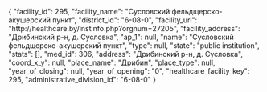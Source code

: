 {
    "facility_id": 295,
    "facility_name": "Сусловский фельдщерско-акушерский пункт",
    "district_id": "6-08-0",
    "facility_url": "http:\/\/healthcare.by\/instinfo.php?orgnum=27205",
    "facility_address": "Дрибинский р-н, д. Сусловка",
    "ap_1": null,
    "name": "Сусловский фельдщерско-акушерский пункт",
    "type": null,
    "state": "public institution",
    "stats": [],
    "med_id": 306,
    "address": "Дрибинский р-н, д. Сусловка",
    "coord_x_y": null,
    "place_name": "Дрибин",
    "place_type": null,
    "year_of_closing": null,
    "year_of_opening": "0",
    "healthcare_facility_key": 295,
    "administrative_division_id": "6-08-0"
}